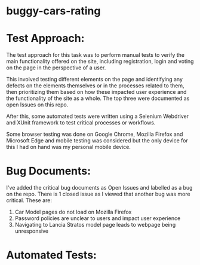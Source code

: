 # buggy-cars-rating

# Test Approach:

The test approach for this task was to perform manual tests to verify the main functionality offered on the site, including registration, login and voting on the page in the perspective of a user.

This involved testing different elements on the page and identifying any defects on the elements themselves or in the processes related to them, then prioritizing them based on how  these impacted user experience and the functionality of the site as a whole.  The top three were documented as open Issues on this repo.

After this, some automated tests were written using a Selenium Webdriver and XUnit framework to test critical processes or workflows.

Some browser testing was done on Google Chrome, Mozilla Firefox and Microsoft Edge and mobile testing was considered but the only device for this I had on hand was my personal mobile device.

# Bug Documents:

I've added the critical bug documents as Open Issues and labelled as a bug on the repo.  There is 1 closed issue as I viewed that another bug was more critical.  These are:
  1) Car Model pages do not load on Mozilla Firefox 
  2) Password policies are unclear to users and impact user experience
  3) Navigating to Lancia Stratos model page leads to webpage being unresponsive
  
  # Automated Tests:
  
  
